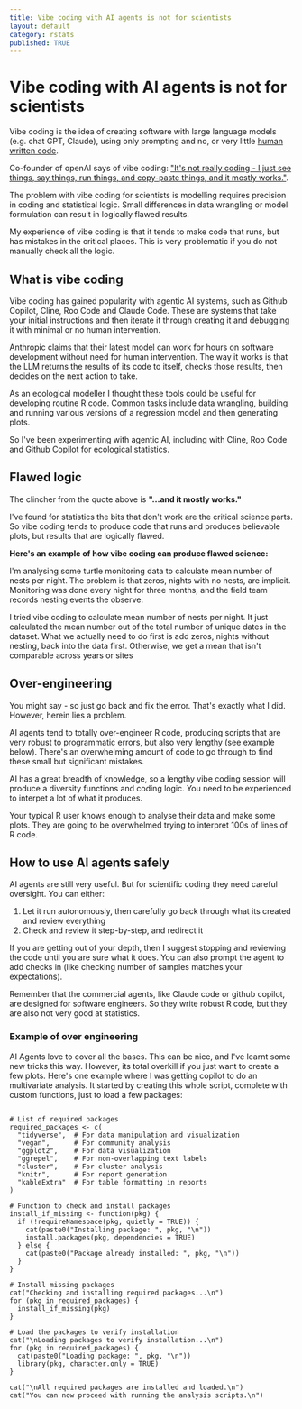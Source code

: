 ```yaml
---
title: Vibe coding with AI agents is not for scientists
layout: default
category: rstats
published: TRUE
---
```


# Vibe coding with AI agents is not for scientists

Vibe coding is the idea of creating software with large language models (e.g. chat GPT, Claude), using only prompting and no, or very little [human written code](https://en.wikipedia.org/wiki/Vibe_coding). 

Co-founder of openAI says of vibe coding: ["It's not really coding - I just see things, say things, run things, and copy-paste things, and it mostly works."](https://www.businessinsider.com/vibe-coding-ai-silicon-valley-andrej-karpathy-2025-2).

The problem with vibe coding for scientists is modelling requires precision in coding and statistical logic. Small differences in data wrangling or model formulation can result in logically flawed results. 

My experience of vibe coding is that it tends to make code that runs, but has mistakes in the critical places. This is very problematic if you do not manually check all the logic. 

## What is vibe coding

Vibe coding has gained popularity with agentic AI systems, such as Github Copilot, Cline, Roo Code and Claude Code. These are systems that take your initial instructions and then iterate it through creating it and debugging it with minimal or no human intervention. 

Anthropic claims that their latest model can work for hours on software development without need for human intervention. The way it works is that the LLM returns the results of its code to itself, checks those results, then decides on the next action to take. 

As an ecological modeller I thought these tools could be useful for developing routine R code. Common tasks include data wrangling, building and running various versions of a regression model and then generating plots. 

So I've been experimenting with agentic AI, including with Cline, Roo Code and Github Copilot for ecological statistics. 

## Flawed logic

The clincher from the quote above is **"...and it mostly works."** 

I've found for statistics the bits that don't work are the critical science parts. So vibe coding tends to produce code that runs and produces believable plots, but results that are logically flawed. 

**Here's an example of how vibe coding can produce flawed science:**

I'm analysing some turtle monitoring data to calculate mean number of nests per night. The problem is that zeros, nights with no nests, are implicit. Monitoring was done every night for three months, and the field team records nesting events the observe. 

I tried vibe coding to calculate mean number of nests per night. It just calculated the mean number out of the total number of unique dates in the dataset. What we actually need to do first is add zeros, nights without nesting, back into the data first. Otherwise, we get a mean that isn't comparable across years or sites 

## Over-engineering

You might say - so just go back and fix the error. That's exactly what I did. However, herein lies a problem. 

AI agents tend to totally over-engineer R code, producing scripts that are very robust to programmatic errors, but also very lengthy (see example below). There's an overwhelming amount of code to go through to find these small but significant mistakes. 

AI has a great breadth of knowledge, so a lengthy vibe coding session will produce a diversity functions and coding logic. You need to be experienced to interpet a lot of what it produces. 

Your typical R user knows enough to analyse their data and make some plots. They are going to be overwhelmed trying to interpret 100s of lines of R code.  

## How to use AI agents safely

AI agents are still very useful. But for scientific coding they need careful oversight. You can either: 

1) Let it run autonomously, then carefully go back through what its created and review everything
2) Check and review it step-by-step, and redirect it 

If you are getting out of your depth, then I suggest stopping and reviewing the code until you are sure what it does. You can also prompt the agent to add checks in (like checking number of samples matches your expectations). 

Remember that the commercial agents, like Claude code or github copilot, are designed for software engineers. So they write robust R code, but they are also not very good at statistics. 

### Example of over engineering

AI Agents love to cover all the bases. This can be nice, and I've learnt some new tricks this way. However, its total overkill if you just want to create a few plots. Here's one example where I was getting copilot to do an multivariate analysis. It started by creating this whole script, complete with custom functions, just to load a few packages:

```

# List of required packages
required_packages <- c(
  "tidyverse",  # For data manipulation and visualization
  "vegan",      # For community analysis
  "ggplot2",    # For data visualization
  "ggrepel",    # For non-overlapping text labels
  "cluster",    # For cluster analysis
  "knitr",      # For report generation
  "kableExtra"  # For table formatting in reports
)

# Function to check and install packages
install_if_missing <- function(pkg) {
  if (!requireNamespace(pkg, quietly = TRUE)) {
    cat(paste0("Installing package: ", pkg, "\n"))
    install.packages(pkg, dependencies = TRUE)
  } else {
    cat(paste0("Package already installed: ", pkg, "\n"))
  }
}

# Install missing packages
cat("Checking and installing required packages...\n")
for (pkg in required_packages) {
  install_if_missing(pkg)
}

# Load the packages to verify installation
cat("\nLoading packages to verify installation...\n")
for (pkg in required_packages) {
  cat(paste0("Loading package: ", pkg, "\n"))
  library(pkg, character.only = TRUE)
}

cat("\nAll required packages are installed and loaded.\n")
cat("You can now proceed with running the analysis scripts.\n")

```

